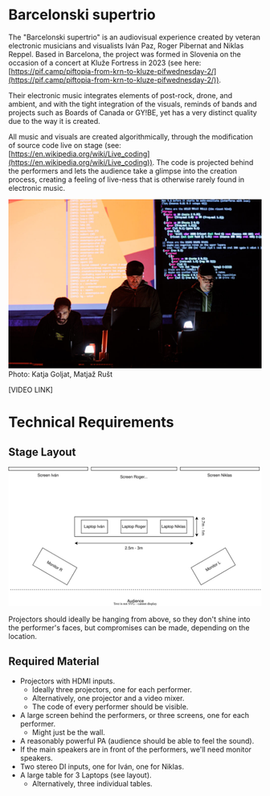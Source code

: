 # Barcelonski supertrio

The "Barcelonski supertrio" is an audiovisual experience created by veteran electronic musicians and visualists Iván Paz, Roger Pibernat and Niklas Reppel.
Based in Barcelona, the project was formed in Slovenia on the occasion of a concert at Kluže Fortress in 2023 (see here: [https://pif.camp/piftopia-from-krn-to-kluze-pifwednesday-2/](https://pif.camp/piftopia-from-krn-to-kluze-pifwednesday-2/)). 

Their electronic music integrates elements of post-rock, drone, and ambient, and with the tight integration of the visuals, reminds of 
bands and projects such as Boards of Canada or GY!BE, yet has a very distinct quality due to the way it is created.

All music and visuals are created algorithmically, through the modification of source code live on stage (see: [https://en.wikipedia.org/wiki/Live_coding](https://en.wikipedia.org/wiki/Live_coding)). The code is projected behind the 
performers and lets the audience take a glimpse into the creation process, creating a feeling of live-ness that is otherwise rarely found in 
electronic music.

![supertrio_small.jpg](supertrio_small.jpg)
Photo: Katja Goljat, Matjaž Rušt

[VIDEO LINK]

# Technical Requirements 

## Stage Layout
![stage_layout.svg](stage_layout.svg)

Projectors should ideally be hanging from above, so they don't shine into the performer's faces, but compromises can be made, depending on the location.

## Required Material

- Projectors with HDMI inputs.
  - Ideally three projectors, one for each performer. 
  - Alternatively, one projector and a video mixer.
  - The code of every performer should be visible.
- A large screen behind the performers, or three screens, one for each performer.
  - Might just be the wall.   
- A reasonably powerful PA (audience should be able to feel the sound).
- If the main speakers are in front of the performers, we'll need monitor speakers.
- Two stereo DI inputs, one for Iván, one for Niklas.
- A large table for 3 Laptops (see layout).
  - Alternatively, three individual tables.
